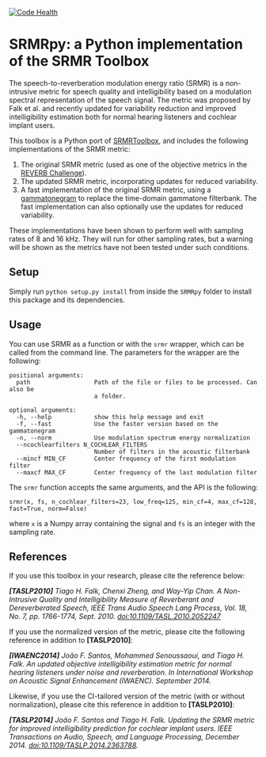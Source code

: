 [![Code Health](https://landscape.io/github/jfsantos/SRMRpy/master/landscape.svg?style=flat)](https://landscape.io/github/jfsantos/SRMRpy/master)

# SRMRpy: a Python implementation of the SRMR Toolbox

The speech-to-reverberation modulation energy ratio (SRMR) is a non-intrusive
metric for speech quality and intelligibility based on a modulation spectral
representation of the speech signal. The metric was proposed by Falk et al.
and recently updated for variability reduction and improved intelligibility
estimation both for normal hearing listeners and cochlear implant users.

This toolbox is a Python port of [SRMRToolbox](https://github.com/MuSAELab/SRMRToolbox), and includes the following implementations of the SRMR metric:

1. The original SRMR metric (used as one of the objective metrics in the [REVERB Challenge](http://reverb2014.dereverberation.com)).
1. The updated SRMR metric, incorporating updates for reduced variability.
1. A fast implementation of the original SRMR metric, using a
   [gammatonegram](http://www.ee.columbia.edu/ln/rosa/matlab/gammatonegram/) to
   replace the time-domain gammatone filterbank. The fast implementation can also
   optionally use the updates for reduced variability.

These implementations have been shown to perform well with sampling rates of 8
and 16 kHz. They will run for other sampling rates, but a warning will be
shown as the metrics have not been tested under such conditions.

## Setup

Simply run `python setup.py install` from inside the `SRMRpy` folder to install this package and its dependencies.

## Usage

You can use SRMR as a function or with the `srmr` wrapper, which can be called from the command line. The parameters for the wrapper are the following:

```
positional arguments:
  path                  Path of the file or files to be processed. Can also be
                        a folder.

optional arguments:
  -h, --help            show this help message and exit
  -f, --fast            Use the faster version based on the gammatonegram
  -n, --norm            Use modulation spectrum energy normalization
  --ncochlearfilters N_COCHLEAR_FILTERS
                        Number of filters in the acoustic filterbank
  --mincf MIN_CF        Center frequency of the first modulation filter
  --maxcf MAX_CF        Center frequency of the last modulation filter
```

The `srmr` function accepts the same arguments, and the API is the following:

```
srmr(x, fs, n_cochlear_filters=23, low_freq=125, min_cf=4, max_cf=128, fast=True, norm=False)
```

where `x` is a Numpy array containing the signal and `fs` is an integer with the sampling rate.

## References

If you use this toolbox in your research, please cite the reference below:

_**\[TASLP2010\]** Tiago H. Falk, Chenxi Zheng, and Way-Yip Chan. A Non-Intrusive Quality and Intelligibility Measure of Reverberant and Dereverberated Speech, IEEE Trans Audio Speech Lang Process, Vol. 18, No. 7, pp. 1766-1774, Sept. 2010. [doi:10.1109/TASL.2010.2052247](http://dx.doi.org/10.1109/TASL.2010.2052247)_

If you use the normalized version of the metric, please cite the following reference in addition to **\[TASLP2010\]**:

_**\[IWAENC2014\]** João F. Santos, Mohammed Senoussaoui, and Tiago H. Falk. An updated objective intelligibility estimation metric for normal hearing listeners under noise and reverberation. In International Workshop on Acoustic Signal Enhancement (IWAENC). September 2014._

Likewise, if you use the CI-tailored version of the metric (with or without normalization), please cite this reference in addition to **\[TASLP2010\]**:

_**\[TASLP2014\]** João F. Santos and Tiago H. Falk. Updating the SRMR metric for improved intelligibility prediction for cochlear implant users. IEEE Transactions on Audio, Speech, and Language Processing, December 2014. [doi:10.1109/TASLP.2014.2363788](http://dx.doi.org/doi:10.1109/TASLP.2014.2363788)._
